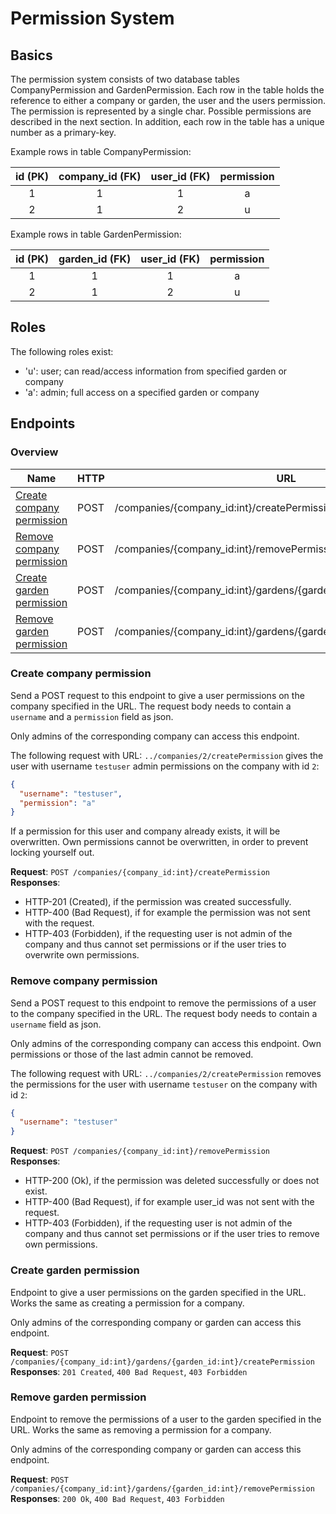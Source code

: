 # Permission System

## Basics

The permission system consists of two database tables CompanyPermission and GardenPermission.
Each row in the table holds the reference to either a company or garden, the user and the users permission.
The permission is represented by a single char. Possible permissions are described in the next section.
In addition, each row in the table has a unique number as a primary-key.

Example rows in table CompanyPermission:

|id (PK)|company_id (FK)|user_id (FK)|permission|
|:-----:|:-------------:|:----------:|:--------:|
|   1   |       1       |      1     |     a    |
|   2   |       1       |      2     |     u    |

Example rows in table GardenPermission:

|id (PK)|garden_id (FK)|user_id (FK)|permission|
|:-----:|:------------:|:----------:|:--------:|
|   1   |       1      |      1     |     a    |
|   2   |       1      |      2     |     u    |

## Roles

The following roles exist:

- 'u': user; can read/access information from specified garden or company
- 'a': admin; full access on a specified garden or company

## Endpoints

### Overview

| Name                                                    | HTTP | URL                                                                  |
| ------------------------------------------------------- | ---- | -------------------------------------------------------------------- |
| [Create company permission](#create-company-permission) | POST | /companies/{company_id:int}/createPermission                         |
| [Remove company permission](#remove-company-permission) | POST | /companies/{company_id:int}/removePermission                         |
| [Create garden permission](#create-garden-permission)   | POST | /companies/{company_id:int}/gardens/{garden_id:int}/createPermission |
| [Remove garden permission](#remove-garden-permission)   | POST | /companies/{company_id:int}/gardens/{garden_id:int}/removePermission |

### Create company permission

Send a POST request to this endpoint to give a user permissions on the company specified in the URL.
The request body needs to contain a `username` and a `permission` field as json.

Only admins of the corresponding company can access this endpoint.

The following request with URL: `../companies/2/createPermission`
gives the user with username `testuser` admin permissions on the company with id `2`:

```json
{
  "username": "testuser",
  "permission": "a"
}
```

If a permission for this user and company already exists, it will be overwritten. Own permissions cannot be overwritten,
in order to prevent locking yourself out.

**Request**:  `POST /companies/{company_id:int}/createPermission`  
**Responses**:

- HTTP-201 (Created), if the permission was created successfully.
- HTTP-400 (Bad Request), if for example the permission was not sent with the request.
- HTTP-403 (Forbidden), if the requesting user is not admin of the company and thus cannot set permissions or
  if the user tries to overwrite own permissions.

### Remove company permission

Send a POST request to this endpoint to remove the permissions of a user to the company specified in the URL.
The request body needs to contain a `username` field as json.

Only admins of the corresponding company can access this endpoint.
Own permissions or those of the last admin cannot be removed.

The following request with URL: `../companies/2/createPermission`
removes the permissions for the user with username `testuser` on the company with id `2`:

```json
{
  "username": "testuser"
}
```

**Request**:  `POST /companies/{company_id:int}/removePermission`  
**Responses**:

- HTTP-200 (Ok), if the permission was deleted successfully or does not exist.
- HTTP-400 (Bad Request), if for example user_id was not sent with the request.
- HTTP-403 (Forbidden), if the requesting user is not admin of the company and thus cannot set permissions or
  if the user tries to remove own permissions.

### Create garden permission

Endpoint to give a user permissions on the garden specified in the URL.
Works the same as creating a permission for a company.

Only admins of the corresponding company or garden can access this endpoint.

**Request**:  `POST /companies/{company_id:int}/gardens/{garden_id:int}/createPermission`  
**Responses**: `201 Created`, `400 Bad Request`, `403 Forbidden`

### Remove garden permission

Endpoint to remove the permissions of a user to the garden specified in the URL.
Works the same as removing a permission for a company.

Only admins of the corresponding company or garden can access this endpoint.

**Request**:  `POST /companies/{company_id:int}/gardens/{garden_id:int}/removePermission`  
**Responses**: `200 Ok`, `400 Bad Request`, `403 Forbidden`

